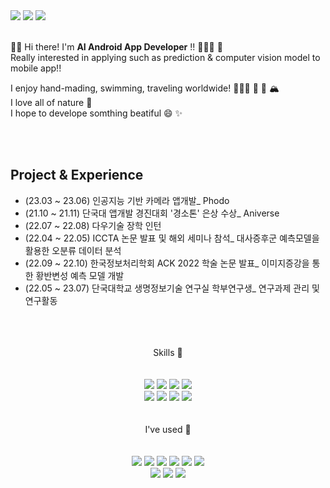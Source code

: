 

<!--
**honor-sky/honor-sky** is a ✨ _special_ ✨ repository because its `README.md` (this file) appears on your GitHub profile.

Here are some ideas to get you started:

- 🔭 I’m currently working on ...
- 🌱 I’m currently learning ...
- 👯 I’m looking to collaborate on ...
- 🤔 I’m looking for help with ...
- 💬 Ask me about ...
- 📫 How to reach me: ...
- 😄 Pronouns: ...
- ⚡ Fun fact: ...
-->
<div align=Left>
<img src="https://img.shields.io/badge/Blog-EA4AAA?style=flat-square&logo=githubsponsors&logoColor=white"/>
<img src="https://img.shields.io/badge/keung903@naver.com-03C75A?style=flat-square&logo=Naver&logoColor=white"/>
<img src="https://img.shields.io/badge/Instagram-E4405F?style=flat-square&logo=Instagram&logoColor=white"/>
</div>
<br>
 
👋🏻 Hi there! I'm **AI Android App Developer** !! 👩🏻‍💻 📱 <br>
Really interested in applying such as prediction & computer vision model to mobile app!!

I enjoy hand-mading, swimming, traveling worldwide! 🏊🏻‍♀️ 🧶 🎨 🏔<br>
I love all of nature 🌳 <br>
I hope to develope somthing beatiful 😄 ✨ 
<!--improving performance using feature selection-->
<br>
<br>


## Project & Experience
- (23.03 ~ 23.06) 인공지능 기반 카메라 앱개발_ Phodo 
- (21.10 ~ 21.11) 단국대 앱개발 경진대회 '경소톤' 은상 수상_ Aniverse 
- (22.07 ~ 22.08) 다우기술 장학 인턴
- (22.04 ~ 22.05) ICCTA 논문 발표 및 해외 세미나 참석_ 대사증후군 예측모델을 활용한 오분류 데이터 분석
- (22.09 ~ 22.10) 한국정보처리학회 ACK 2022 학술 논문 발표_ 이미지증강을 통한 황반변성 예측 모델 개발
- (22.05 ~ 23.07) 단국대학교 생명정보기술 연구실 학부연구생_ 연구과제 관리 및 연구활동


<br>
<br>
<br>
<div align=Center>
<center>  Skills  💪 </center> 
<br>
<br>
<img src="https://img.shields.io/badge/Android-3DDC84?style=round-square&logo=Android&logoColor=white"/>
<img src="https://img.shields.io/badge/TensorFlow-FF6F00?style=round-square&logo=TensorFlow&logoColor=white"/>
<img src="https://img.shields.io/badge/Django-092E20?style=round-square&logo=Django&logoColor=white"/>
<img src="https://img.shields.io/badge/MySQL-4479A1?style=round-square&logo=MySQL&logoColor=white"/>
 <br>
<img src="https://img.shields.io/badge/Kotlin-7F52FF?style=round-square&logo=Kotlin&logoColor=white"/>
<img src="https://img.shields.io/badge/JAVA-007396?style=round-square&logo=JAVA&logoColor=white"/>
<img src="https://img.shields.io/badge/Python-3776AB?style=round-square&logo=Python&logoColor=white"/>
<img src="https://img.shields.io/badge/R-276DC3?style=round-square&logo=R&logoColor=white"/>
</div>
<br>
<br>
 
<div align=Center>
<center> I've used  🌱  </center> 
<br>
<br>
<img src="https://img.shields.io/badge/Figma-F24E1E?style=round-square&logo=Figma&logoColor=white"/>
<img src="https://img.shields.io/badge/Google Colab-F9AB00?style=round-square&logo=Google Colab&logoColor=white"/>
<img src="https://img.shields.io/badge/Android Studio-F9AB00?style=round-square&logo=Android Studio&logoColor=white"/>
<img src="https://img.shields.io/badge/Pycharm-000000?style=round-square&logo=Pycharm&logoColor=white"/>
<img src="https://img.shields.io/badge/RStudio-75AADB?style=round-square&logo=RStudio&logoColor=white"/>
<img src="https://img.shields.io/badge/Intellij Idea-000000?style=round-square&logo=Intellij Idea&logoColor=white"/>
<br>
<img src="https://img.shields.io/badge/GitHib-181717?style=round-square&logo=GitHib&logoColor=white"/>
<img src="https://img.shields.io/badge/Discord-5865F2?style=round-square&logo=Discord&logoColor=white"/>
<img src="https://img.shields.io/badge/Slack-4A154B?style=round-square&logo=Slack&logoColor=white"/>
</div>


